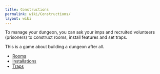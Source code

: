 ```yaml
---
title: Constructions
permalink: wiki/Constructions/
layout: wiki
---
```


To manage your dungeon, you can ask your imps and recruited volunteers
(prisoners) to construct rooms, install features and set traps.

This is a game about building a dungeon after all.

-   [ Rooms](/keeperrl_wiki/Category%3A_Rooms "wikilink")
-   [ Installations](:Installations "wikilink")
-   [ Traps ](:Traps "wikilink")

